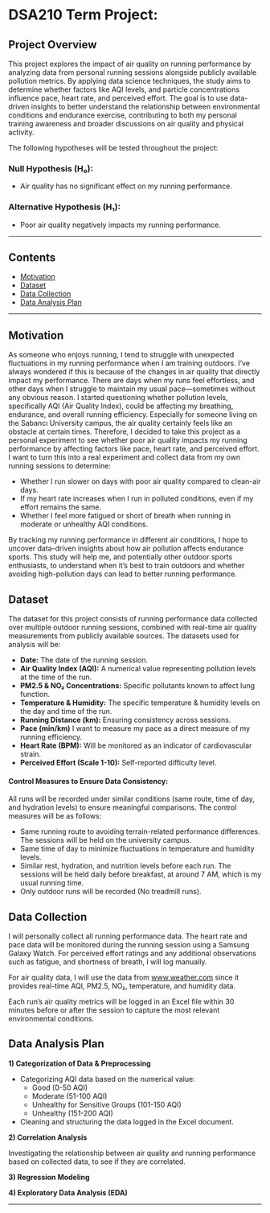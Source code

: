 # DSA210 Term Project:

## Project Overview
This project explores the impact of air quality on running performance by analyzing data from personal running sessions alongside publicly available pollution metrics. By applying data science techniques, the study aims to determine whether factors like AQI levels, and particle concentrations influence pace, heart rate, and perceived effort. The goal is to use data-driven insights to better understand the relationship between environmental conditions and endurance exercise, contributing to both my personal training awareness and broader discussions on air quality and physical activity.

The following hypotheses will be tested throughout the project:
### Null Hypothesis (H₀): 
- Air quality has no significant effect on my running performance.
### Alternative Hypothesis (H₁): 
- Poor air quality negatively impacts my running performance.

---

## Contents
- [Motivation](#motivation)
- [Dataset](#dataset)
- [Data Collection](#data-collection)
- [Data Analysis Plan](#data-analysis-plan)

---

## Motivation

As someone who enjoys running, I tend to struggle with unexpected fluctuations in my running performance when I am training outdoors. I’ve always wondered if this is because of the changes in air quality that directly impact my performance.  There are days when my runs feel effortless, and other days when I struggle to maintain my usual pace—sometimes without any obvious reason. I started questioning whether pollution levels, specifically AQI (Air Quality Index), could be affecting my breathing, endurance, and overall running efficiency. Especially for someone living on the Sabancı University campus, the air quality certainly feels like an obstacle at certain times.
Therefore, I decided to take this project as a personal experiment to see whether poor air quality impacts my running performance by affecting factors like pace, heart rate, and perceived effort. I want to turn this into a real experiment and collect data from my own running sessions to determine:

- Whether I run slower on days with poor air quality compared to clean-air days.
- If my heart rate increases when I run in polluted conditions, even if my effort remains the same.
- Whether I feel more fatigued or short of breath when running in moderate or unhealthy AQI conditions.
  
By tracking my running performance in different air conditions, I hope to uncover data-driven insights about how air pollution affects endurance sports. This study will help me, and potentially other outdoor sports enthusiasts, to understand when it’s best to train outdoors and whether avoiding high-pollution days can lead to better running performance.

## Dataset

The dataset for this project consists of running performance data collected over multiple outdoor running sessions, combined with real-time air quality measurements from publicly available sources.
The datasets used for analysis will be:

- **Date:** The date of the running session.
- **Air Quality Index (AQI):** A numerical value representing pollution levels at the time of the run.
- **PM2.5 & NO₂ Concentrations:** Specific pollutants known to affect lung function.
- **Temperature & Humidity:** The specific temperature & humidity levels on the day and time of the run.
- **Running Distance (km):** Ensuring consistency across sessions.
- **Pace (min/km)** I want to measure my pace as a direct measure of my running efficiency.
- **Heart Rate (BPM):** Will be monitored as an indicator of cardiovascular strain.
- **Perceived Effort (Scale 1-10):** Self-reported difficulty level.

#### Control Measures to Ensure Data Consistency:

All runs will be recorded under similar conditions (same route, time of day, and hydration levels) to ensure meaningful comparisons. The control measures will be as follows:

- Same running route to avoiding terrain-related performance differences. The sessions will be held on the university campus.
- Same time of day to minimize fluctuations in temperature and humidity levels.
- Similar rest, hydration, and nutrition levels before each run. The sessions will be held daily before breakfast, at around 7 AM, which is my usual running time. 
- Only outdoor runs will be recorded (No treadmill runs).

## Data Collection

I will personally collect all running performance data.
The heart rate and pace data will be monitored during the running session using a Samsung Galaxy Watch.
For perceived effort ratings and any additional observations such as fatigue, and shortness of breath, I will log manually.

For air quality data, I will use the data from www.weather.com since it provides real-time AQI, PM2.5, NO₂, temperature, and humidity data. 

Each run’s air quality metrics will be logged in an Excel file within 30 minutes before or after the session to capture the most relevant environmental conditions.

## Data Analysis Plan

**1) Categorization of Data & Preprocessing**

- Categorizing AQI data based on the numerical value:
  - Good (0-50 AQI)
  - Moderate (51-100 AQI)
  - Unhealthy for Sensitive Groups (101-150 AQI)
  - Unhealthy (151-200 AQI)
- Cleaning and structuring the data logged in the Excel document. 

**2) Correlation Analysis**

Investigating the relationship between air quality and running performance based on collected data, to see if they are correlated.

**3) Regression Modeling**

**4) Exploratory Data Analysis (EDA)**

---
